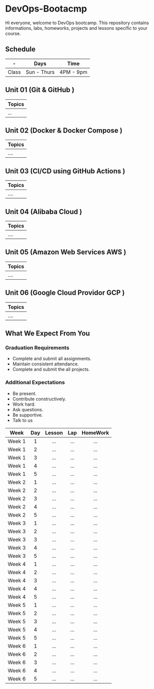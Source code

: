 # DevOps-Bootacmp

Hi everyone, welcome to DevOps bootcamp. This repository contains informations, labs, homeworks, projects and lessons specific to your course.

## Schedule
| - | Days | Time |
| --- | ------------- | ------------- |
| Class | Sun - Thurs  | 4PM - 9pm  |


## Unit 01 \(Git & GitHub \)

| Topics |
| :--- |
| ... |



## Unit 02 \(Docker & Docker Compose \)

| Topics |
| :--- |
| .... |

## Unit 03 \(CI/CD using GitHub Actions \)

| Topics |
| :--- |
| .... |

## Unit 04 \(Alibaba Cloud \)

| Topics |
| :--- |
| .... |

## Unit 05 \(Amazon Web Services AWS \)

| Topics |
| :--- |
| .... |

## Unit 06 \(Google Cloud Providor GCP \)

| Topics |
| :--- |
| .... |


## What We Expect From You
### Graduation Requirements
* Complete and submit all assignments.
* Maintain consistent attendance.
* Complete and submit the all projects.
### Additional Expectations
* Be present.
* Contribute constructively.
* Work hard.
* Ask questions.
* Be supportive.
* Talk to us


| Week | Day | Lesson | Lap | HomeWork |
|:----:|:---:|:------:|:---:|:--------:|
| Week 1| 1  |  ... | ... | ... |
| Week 1| 2  |  ... | ... | ... |
| Week 1| 3  |  ... | ... | ... |
| Week 1| 4  |  ... | ... | ... |
| Week 1| 5  |  ... | ... | ... |
| Week 2| 1  |  ... | ... | ... |
| Week 2| 2  |  ... | ... | ... |
| Week 2| 3  |  ... | ... | ... |
| Week 2| 4  |  ... | ... | ... |
| Week 2| 5  |  ... | ... | ... |
| Week 3| 1  |  ... | ... | ... |
| Week 3| 2  |  ... | ... | ... |
| Week 3| 3  |  ... | ... | ... |
| Week 3| 4  |  ... | ... | ... |
| Week 3| 5  |  ... | ... | ... |
| Week 4| 1  |  ... | ... | ... |
| Week 4| 2  |  ... | ... | ... |
| Week 4| 3  |  ... | ... | ... |
| Week 4| 4  |  ... | ... | ... |
| Week 4| 5  |  ... | ... | ... |
| Week 5| 1  |  ... | ... | ... |
| Week 5| 2  |  ... | ... | ... |
| Week 5| 3  |  ... | ... | ... |
| Week 5| 4  |  ... | ... | ... |
| Week 5| 5  |  ... | ... | ... |
| Week 6| 1  |  ... | ... | ... |
| Week 6| 2  |  ... | ... | ... |
| Week 6| 3  |  ... | ... | ... |
| Week 6| 4  |  ... | ... | ... |
| Week 6| 5  |  ... | ... | ... |
